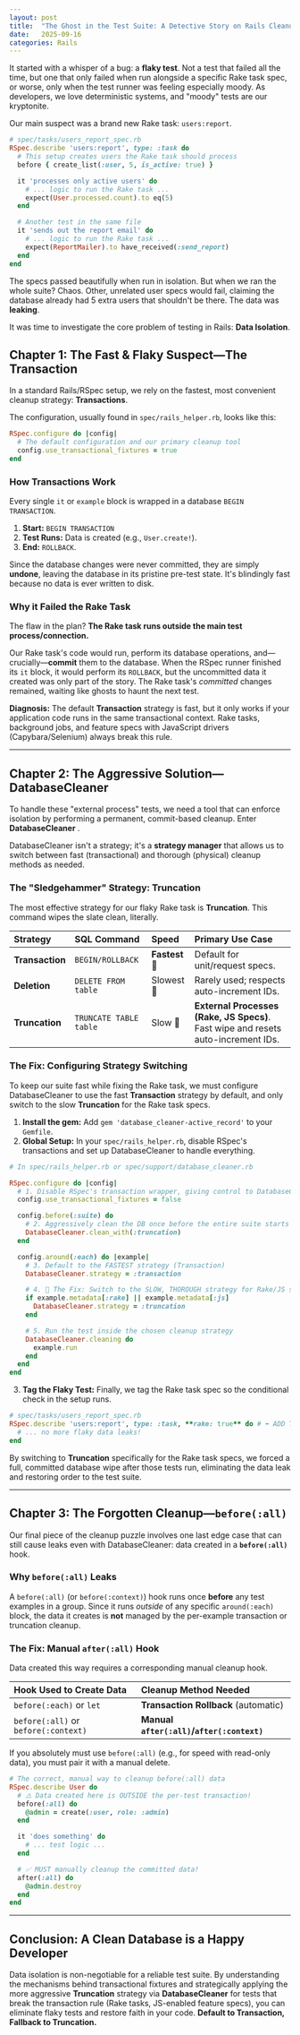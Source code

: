 ```yaml
---
layout: post
title:  "The Ghost in the Test Suite: A Detective Story on Rails Cleanup"
date:   2025-09-16
categories: Rails
---
```


It started with a whisper of a bug: a **flaky test**. Not a test that failed all the time, but one that only failed when run alongside a specific Rake task spec, or worse, only when the test runner was feeling especially moody. As developers, we love deterministic systems, and "moody" tests are our kryptonite.

Our main suspect was a brand new Rake task: `users:report`.

```ruby
# spec/tasks/users_report_spec.rb
RSpec.describe 'users:report', type: :task do
  # This setup creates users the Rake task should process
  before { create_list(:user, 5, is_active: true) }

  it 'processes only active users' do
    # ... logic to run the Rake task ...
    expect(User.processed.count).to eq(5)
  end

  # Another test in the same file
  it 'sends out the report email' do
    # ... logic to run the Rake task ...
    expect(ReportMailer).to have_received(:send_report)
  end
end
```

The specs passed beautifully when run in isolation. But when we ran the whole suite? Chaos. Other, unrelated user specs would fail, claiming the database already had 5 extra users that shouldn't be there. The data was **leaking**.

It was time to investigate the core problem of testing in Rails: **Data Isolation**.

## Chapter 1: The Fast & Flaky Suspect—The Transaction

In a standard Rails/RSpec setup, we rely on the fastest, most convenient cleanup strategy: **Transactions**.

The configuration, usually found in `spec/rails_helper.rb`, looks like this:

```ruby
RSpec.configure do |config|
  # The default configuration and our primary cleanup tool
  config.use_transactional_fixtures = true
end
```

### How Transactions Work

Every single `it` or `example` block is wrapped in a database `BEGIN TRANSACTION`.

1.  **Start:** `BEGIN TRANSACTION`
2.  **Test Runs:** Data is created (e.g., `User.create!`).
3.  **End:** `ROLLBACK`.

Since the database changes were never committed, they are simply **undone**, leaving the database in its pristine pre-test state. It's blindingly fast because no data is ever written to disk.

### Why it Failed the Rake Task

The flaw in the plan? **The Rake task runs outside the main test process/connection.**

Our Rake task's code would run, perform its database operations, and—crucially—**commit** them to the database. When the RSpec runner finished its `it` block, it would perform its `ROLLBACK`, but the uncommitted data it created was only part of the story. The Rake task's *committed* changes remained, waiting like ghosts to haunt the next test.

**Diagnosis:** The default **Transaction** strategy is fast, but it only works if your application code runs in the same transactional context. Rake tasks, background jobs, and feature specs with JavaScript drivers (Capybara/Selenium) always break this rule.

-----

## Chapter 2: The Aggressive Solution—DatabaseCleaner

To handle these "external process" tests, we need a tool that can enforce isolation by performing a permanent, commit-based cleanup. Enter **DatabaseCleaner** .

DatabaseCleaner isn't a strategy; it's a **strategy manager** that allows us to switch between fast (transactional) and thorough (physical) cleanup methods as needed.

### The "Sledgehammer" Strategy: Truncation

The most effective strategy for our flaky Rake task is **Truncation**. This command wipes the slate clean, literally.

| Strategy | SQL Command | Speed | Primary Use Case |
| :--- | :--- | :--- | :--- |
| **Transaction** | `BEGIN/ROLLBACK` | **Fastest** 🚀 | Default for unit/request specs. |
| **Deletion** | `DELETE FROM table` | Slowest 🐌 | Rarely used; respects auto-increment IDs. |
| **Truncation** | `TRUNCATE TABLE table` | Slow 🐢 | **External Processes (Rake, JS Specs)**. Fast wipe and resets auto-increment IDs. |

### The Fix: Configuring Strategy Switching

To keep our suite fast while fixing the Rake task, we must configure DatabaseCleaner to use the fast **Transaction** strategy by default, and only switch to the slow **Truncation** for the Rake task specs.

1.  **Install the gem:** Add `gem 'database_cleaner-active_record'` to your `Gemfile`.
2.  **Global Setup:** In your `spec/rails_helper.rb`, disable RSpec's transactions and set up DatabaseCleaner to handle everything.

<!-- end list -->

```ruby
# In spec/rails_helper.rb or spec/support/database_cleaner.rb

RSpec.configure do |config|
  # 1. Disable RSpec's transaction wrapper, giving control to DatabaseCleaner
  config.use_transactional_fixtures = false 

  config.before(:suite) do
    # 2. Aggressively clean the DB once before the entire suite starts (good practice)
    DatabaseCleaner.clean_with(:truncation)
  end

  config.around(:each) do |example|
    # 3. Default to the FASTEST strategy (Transaction)
    DatabaseCleaner.strategy = :transaction

    # 4. 🚨 The Fix: Switch to the SLOW, THOROUGH strategy for Rake/JS specs
    if example.metadata[:rake] || example.metadata[:js]
      DatabaseCleaner.strategy = :truncation
    end

    # 5. Run the test inside the chosen cleanup strategy
    DatabaseCleaner.cleaning do
      example.run
    end
  end
end
```

3.  **Tag the Flaky Test:** Finally, we tag the Rake task spec so the conditional check in the setup runs.

<!-- end list -->

```ruby
# spec/tasks/users_report_spec.rb
RSpec.describe 'users:report', type: :task, **rake: true** do # ⬅️ ADD TAG
  # ... no more flaky data leaks!
end
```

By switching to **Truncation** specifically for the Rake task specs, we forced a full, committed database wipe after those tests run, eliminating the data leak and restoring order to the test suite.

-----

## Chapter 3: The Forgotten Cleanup—`before(:all)`

Our final piece of the cleanup puzzle involves one last edge case that can still cause leaks even with DatabaseCleaner: data created in a **`before(:all)`** hook.

### Why `before(:all)` Leaks

A `before(:all)` (or `before(:context)`) hook runs once **before** any test examples in a group. Since it runs *outside* of any specific `around(:each)` block, the data it creates is **not** managed by the per-example transaction or truncation cleanup.

### The Fix: Manual `after(:all)` Hook

Data created this way requires a corresponding manual cleanup hook.

| Hook Used to Create Data | Cleanup Method Needed |
| :--- | :--- |
| `before(:each)` or `let` | **Transaction Rollback** (automatic) |
| `before(:all)` or `before(:context)` | **Manual `after(:all)`/`after(:context)`** |

If you absolutely must use `before(:all)` (e.g., for speed with read-only data), you must pair it with a manual delete.

```ruby
# The correct, manual way to cleanup before(:all) data
RSpec.describe User do
  # ⚠️ Data created here is OUTSIDE the per-test transaction!
  before(:all) do 
    @admin = create(:user, role: :admin) 
  end

  it 'does something' do
    # ... test logic ...
  end

  # ✅ MUST manually cleanup the committed data!
  after(:all) do 
    @admin.destroy 
  end
end
```

-----

## Conclusion: A Clean Database is a Happy Developer

Data isolation is non-negotiable for a reliable test suite. By understanding the mechanisms behind transactional fixtures and strategically applying the more aggressive **Truncation** strategy via **DatabaseCleaner** for tests that break the transaction rule (Rake tasks, JS-enabled feature specs), you can eliminate flaky tests and restore faith in your code. **Default to Transaction, Fallback to Truncation.**
